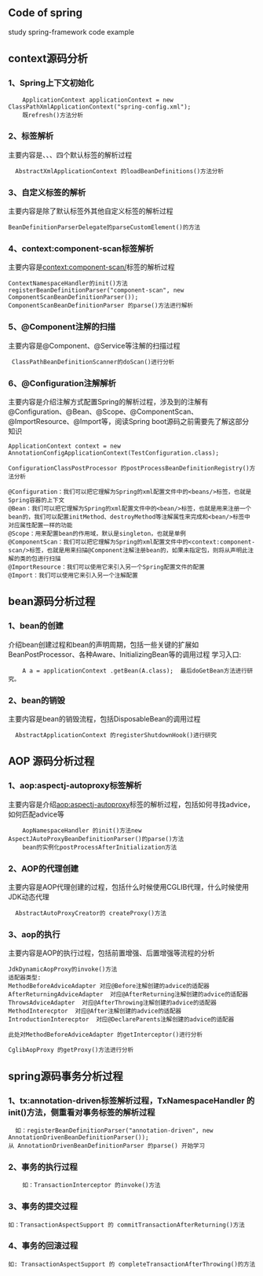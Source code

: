 ## Code of spring
  study spring-framework code example
  
## context源码分析
### 1、Spring上下文初始化

        ApplicationContext applicationContext = new ClassPathXmlApplicationContext("spring-config.xml");
        既refresh()方法分析

### 2、标签解析
  主要内容是<bean/>、<beans/>、<import/>、<alias/>四个默认标签的解析过程
  
      AbstractXmlApplicationContext 的loadBeanDefinitions()方法分析
### 3、自定义标签的解析
   主要内容是除了默认标签外其他自定义标签的解析过程
   
    BeanDefinitionParserDelegate的parseCustomElement()的方法
    
### 4、context:component-scan标签解析
  主要内容是<context:component-scan/>标签的解析过程
  
    ContextNamespaceHandler的init()方法
    registerBeanDefinitionParser("component-scan", new ComponentScanBeanDefinitionParser());
    ComponentScanBeanDefinitionParser 的parse()方法进行解析
  
### 5、@Component注解的扫描
   主要内容是@Component、@Service等注解的扫描过程
   
     ClassPathBeanDefinitionScanner的doScan()进行分析
 
### 6、@Configuration注解解析
   主要内容是介绍注解方式配置Spring的解析过程，涉及到的注解有@Configuration、@Bean、@Scope、@ComponentScan、@ImportResource、@Import等，阅读Spring boot源码之前需要先了解这部分知识
    
    ApplicationContext context = new AnnotationConfigApplicationContext(TestConfiguration.class);
    
    ConfigurationClassPostProcessor 的postProcessBeanDefinitionRegistry()方法分析
    
    @Configuration：我们可以把它理解为Spring的xml配置文件中的<beans/>标签，也就是Spring容器的上下文
    @Bean：我们可以把它理解为Spring的xml配置文件中的<bean/>标签，也就是用来注册一个bean的，我们可以配置initMethod、destroyMethod等注解属性来完成和<bean/>标签中对应属性配置一样的功能
    @Scope：用来配置bean的作用域，默认是singleton，也就是单例
    @ComponentScan：我们可以把它理解为Spring的xml配置文件中的<context:component-scan/>标签，也就是用来扫描@Component注解注册bean的，如果未指定包，则将从声明此注解的类的包进行扫描
    @ImportResource：我们可以使用它来引入另一个Spring配置文件的配置
    @Import：我们可以使用它来引入另一个注解配置
    
## bean源码分析过程
### 1、bean的创建
   介绍bean创建过程和bean的声明周期，包括一些关键的扩展如BeanPostProcessor、各种Aware、InitializingBean等的调用过程
    学习入口:
        
        A a = applicationContext .getBean(A.class);  最后doGetBean方法进行研究。

### 2、bean的销毁
   主要内容是bean的销毁流程，包括DisposableBean的调用过程
   
      AbstractApplicationContext 的registerShutdownHook()进行研究

## AOP 源码分析过程
### 1、aop:aspectj-autoproxy标签解析
   主要内容是介绍<aop:aspectj-autoproxy>标签的解析过程，包括如何寻找advice，如何匹配advice等
    
        AopNamespaceHandler 的init()方法new AspectJAutoProxyBeanDefinitionParser()的parse()方法
        bean的实例化postProcessAfterInitialization方法
        
### 2、AOP的代理创建
  主要内容是AOP代理创建的过程，包括什么时候使用CGLIB代理，什么时候使用JDK动态代理
      
      AbstractAutoProxyCreator的 createProxy()方法
       

### 3、aop的执行
  主要内容是AOP的执行过程，包括前置增强、后置增强等流程的分析
  
    JdkDynamicAopProxy的invoke()方法
    适配器类型:
    MethodBeforeAdviceAdapter 对应@Before注解创建的advice的适配器
    AfterReturningAdviceAdapter  对应@AfterReturning注解创建的advice的适配器
    ThrowsAdviceAdapter  对应@AfterThrowing注解创建的advice的适配器
    MethodInterecptor  对应@After注解创建的advice的适配器
    IntroductionInterecptor  对应@DeclareParents注解创建的advice的适配器
    
    此处对MethodBeforeAdviceAdapter 的getInterceptor()进行分析
    
    CglibAopProxy 的getProxy()方法进行分析
    
## spring源码事务分析过程
### 1、tx:annotation-driven标签解析过程，TxNamespaceHandler 的init()方法，侧重看对事务标签的解析过程
   
      如：registerBeanDefinitionParser("annotation-driven", new AnnotationDrivenBeanDefinitionParser());
    从 AnnotationDrivenBeanDefinitionParser 的parse() 开始学习
   
### 2、事务的执行过程
        如：TransactionInterceptor 的invoke()方法
   
### 3、事务的提交过程
    如：TransactionAspectSupport 的 commitTransactionAfterReturning()方法
   
### 4、事务的回滚过程
    如: TransactionAspectSupport 的 completeTransactionAfterThrowing()的方法